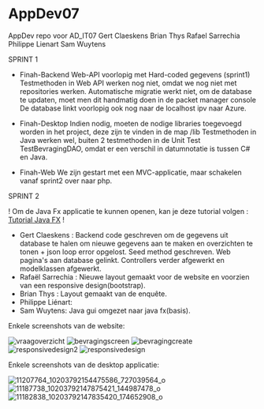 # AppDev07
AppDev repo voor AD_IT07
Gert Claeskens
Brian Thys
Rafael Sarrechia
Philippe Lienart
Sam Wuytens

SPRINT 1

- Finah-Backend
  Web-API voorlopig met Hard-coded gegevens (sprint1)
  Testmethoden in Web API werken nog niet, omdat we nog niet met repositories werken.
  Automatische migratie werkt niet, om de database te updaten, moet men dit handmatig doen in de packet manager console
  De database linkt voorlopig ook nog naar de localhost ipv naar Azure.
  
- Finah-Desktop
  Indien nodig, moeten de nodige libraries toegevoegd worden in het project, deze zijn te vinden in de map /lib
  Testmethoden in Java werken wel, buiten 2 testmethoden in de Unit Test TestBevragingDAO, omdat er een verschil in
  datumnotatie is tussen C# en Java.
- Finah-Web
  We zijn gestart met een MVC-applicatie, maar schakelen vanaf sprint2 over naar php.

SPRINT 2 

! Om de Java Fx applicatie te kunnen openen, kan je deze tutorial volgen  : <a href="http://code.makery.ch/library/javafx-8-tutorial/part1/">Tutorial Java FX</a> !

  - Gert Claeskens : Backend code geschreven om de gegevens uit database te halen om nieuwe gegevens aan te maken en overzichten te tonen + json loop error opgelost. Seed method geschreven. Web pagina's aan database gelinkt. Controllers verder afgewerkt en modelklassen afgewerkt.
  - Rafaël Sarrechia : Nieuwe layout gemaakt voor de website en voorzien van een responsive design(bootstrap). 
  - Brian Thys : Layout gemaakt van de enquête. 
  - Philippe Liénart: 
  - Sam Wuytens: Java gui omgezet naar java fx(basis).


  Enkele screenshots van de website: 
  
![vraagoverzicht](https://cloud.githubusercontent.com/assets/10980532/7396481/a7abdb14-eea1-11e4-9675-2ea8438f45d5.JPG)
![bevragingscreen](https://cloud.githubusercontent.com/assets/10980532/7396482/a7ac103e-eea1-11e4-92bc-935d43eeb332.JPG)
![bevragingcreate](https://cloud.githubusercontent.com/assets/10980532/7396480/a7a9c87e-eea1-11e4-8d0b-0dc8b8dca84c.jpg)
![responsivedesign2](https://cloud.githubusercontent.com/assets/10980532/7396484/aac4ebd8-eea1-11e4-8d51-f62be4b4d7bb.JPG)
![responsivedesign](https://cloud.githubusercontent.com/assets/10980532/7396483/aac2c51a-eea1-11e4-9922-bccae1aa9a2e.JPG)

  Enkele screenshots van de desktop applicatie:
  
  ![11207764_10203792154475586_727039564_o](https://cloud.githubusercontent.com/assets/10980532/7396977/855ba0ea-eea5-11e4-9242-cfb866a32ea0.jpg)
![11187738_10203792147875421_144987478_o](https://cloud.githubusercontent.com/assets/10980532/7396976/855adfe8-eea5-11e4-9f79-a23f9fdb60d3.jpg)
![11182838_10203792147835420_174652908_o](https://cloud.githubusercontent.com/assets/10980532/7396975/855ae48e-eea5-11e4-83c7-1cfd42a4f4c2.jpg)


